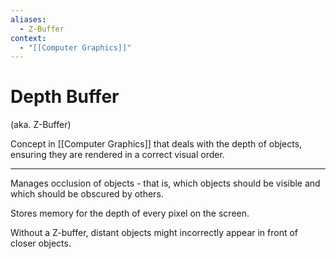 ```yaml
---
aliases:
  - Z-Buffer
context:
  - "[[Computer Graphics]]"
---
```


# Depth Buffer

(aka. Z-Buffer)

Concept in [[Computer Graphics]] that deals with the depth of objects, ensuring they are rendered in a correct visual order.

---

Manages occlusion of objects - that is, which objects should be visible and which should be obscured by others.

Stores memory for the depth of every pixel on the screen.

Without a Z-buffer, distant objects might incorrectly appear in front of closer objects.
